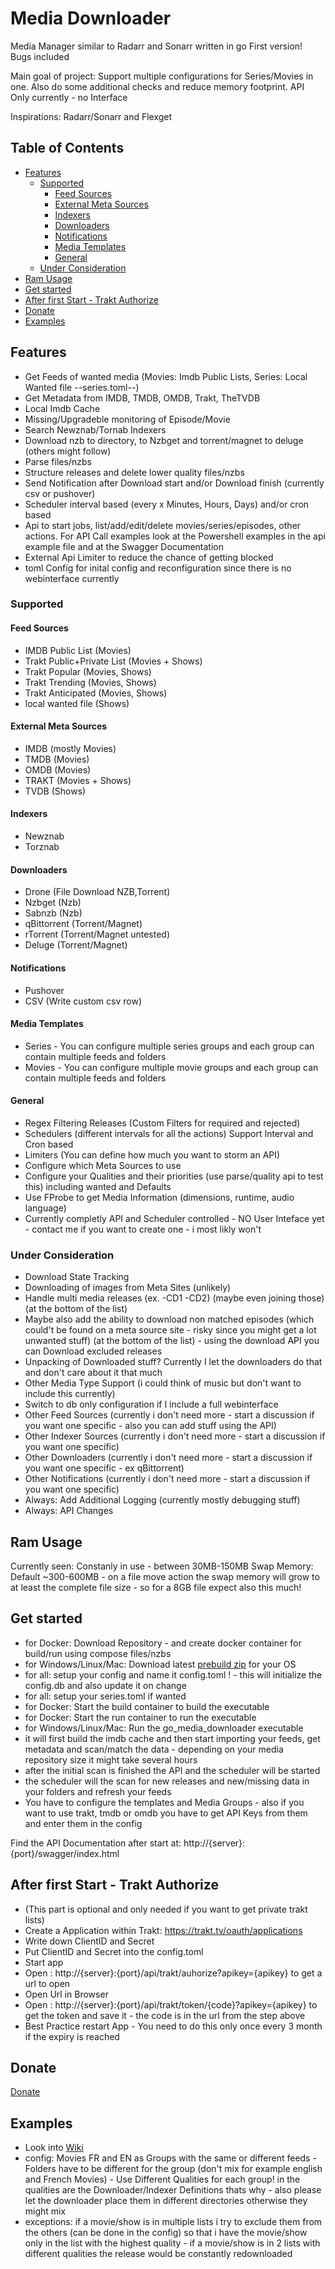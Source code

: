 # Media Downloader
Media Manager similar to Radarr and Sonarr written in go
First version! Bugs included

Main goal of project: Support multiple configurations for Series/Movies in one. Also do some additional checks and reduce memory footprint. API Only currently - no Interface

Inspirations: Radarr/Sonarr and Flexget

## Table of Contents
* [Features](#features)
  * [Supported](#supported)
    * [Feed Sources](#feed-sources)
    * [External Meta Sources](#external-meta-sources)
    * [Indexers](#indexers)
    * [Downloaders](#downloaders)
    * [Notifications](#notifications)
    * [Media Templates](#media-templates)
    * [General](#general)
  * [Under Consideration](#under-consideration)
* [Ram Usage](#ram-usage)
* [Get started](#get-started)
* [After first Start - Trakt Authorize](#after-first-start---trakt-authorize)
* [Donate](#donate)
* [Examples](#examples)

## Features

- Get Feeds of wanted media (Movies: Imdb Public Lists, Series: Local Wanted file --series.toml--)
- Get Metadata from IMDB, TMDB, OMDB, Trakt, TheTVDB
- Local Imdb Cache
- Missing/Upgradeble monitoring of Episode/Movie
- Search Newznab/Tornab Indexers
- Download nzb to directory, to Nzbget and torrent/magnet to deluge (others might follow)
- Parse files/nzbs
- Structure releases and delete lower quality files/nzbs
- Send Notification after Download start and/or Download finish (currently csv or pushover)
- Scheduler interval based (every x Minutes, Hours, Days) and/or cron based
- Api to start jobs, list/add/edit/delete movies/series/episodes, other actions. For API Call examples look at the Powershell examples in the api example file and at the Swagger Documentation
- External Api Limiter to reduce the chance of getting blocked
- toml Config for inital config and reconfiguration since there is no webinterface currently

### Supported
#### Feed Sources

- IMDB Public List (Movies)
- Trakt Public+Private List (Movies + Shows)
- Trakt Popular (Movies, Shows)
- Trakt Trending (Movies, Shows)
- Trakt Anticipated (Movies, Shows)
- local wanted file (Shows)

#### External Meta Sources

- IMDB (mostly Movies)
- TMDB (Movies)
- OMDB (Movies)
- TRAKT (Movies + Shows)
- TVDB (Shows)
#### Indexers

- Newznab
- Torznab

#### Downloaders

- Drone (File Download NZB,Torrent)
- Nzbget (Nzb)
- Sabnzb (Nzb)
- qBittorrent (Torrent/Magnet)
- rTorrent (Torrent/Magnet untested)
- Deluge (Torrent/Magnet)

#### Notifications

- Pushover
- CSV (Write custom csv row)

#### Media Templates

- Series - You can configure multiple series groups and each group can contain multiple feeds and folders
- Movies - You can configure multiple movie groups and each group can contain multiple feeds and folders

#### General

- Regex Filtering Releases (Custom Filters for required and rejected)
- Schedulers (different intervals for all the actions) Support Interval and Cron based
- Limiters (You can define how much you want to storm an API)
- Configure which Meta Sources to use
- Configure your Qualities and their priorities (use parse/quality api to test this) including wanted and Defaults
- Use FProbe to get Media Information (dimensions, runtime, audio language)
- Currently completly API and Scheduler controlled - NO User Inteface yet - contact me if you want to create one - i most likly won't

### Under Consideration

- Download State Tracking
- Downloading of images from Meta Sites (unlikely)
- Handle multi media releases (ex. -CD1 -CD2) (maybe even joining those) (at the bottom of the list)
- Maybe also add the ability to download non matched episodes (which could't be found on a meta source site - risky since you might get a lot unwanted stuff) (at the bottom of the list) - using the download API you can Download excluded releases
- Unpacking of Downloaded stuff? Currently I let the downloaders do that and don't care about it that much
- Other Media Type Support (i could think of music but don't want to include this currently)
- Switch to db only configuration if I include a full webinterface
- Other Feed Sources (currently i don't need more - start a discussion if you want one specific - also you can add stuff using the API)
- Other Indexer Sources (currently i don't need more - start a discussion if you want one specific)
- Other Downloaders (currently i don't need more - start a discussion if you want one specific - ex qBittorrent)
- Other Notifications (currently i don't need more - start a discussion if you want one specific)
- Always: Add Additional Logging (currently mostly debugging stuff)
- Always: API Changes

## Ram Usage

Currently seen: 
Constanly in use - between 30MB-150MB
Swap Memory: Default ~300-600MB - on a file move action the swap memory will grow to at least the complete file size - so for a 8GB file expect also this much!

## Get started

- for Docker: Download Repository - and create docker container for build/run using compose files/nzbs
- for Windows/Linux/Mac: Download latest [prebuild zip](https://github.com/Kellerman81/go_media_downloader/releases/tag/latest_develop) for your OS
- for all: setup your config and name it config.toml ! - this will initialize the config.db and also update it on change
- for all: setup your series.toml if wanted
- for Docker: Start the build container to build the executable
- for Docker: Start the run container to run the executable
- for Windows/Linux/Mac: Run the go_media_downloader executable
- it will first build the imdb cache and then start importing your feeds, get metadata and scan/match the data - depending on your media repository size it might take several hours
- after the initial scan is finished the API and the scheduler will be started
- the scheduler will the scan for new releases and new/missing data in your folders and refresh your feeds
- You have to configure the templates and Media Groups - also if you want to use trakt, tmdb or omdb you have to get API Keys from them and enter them in the config

Find the API Documentation after start at:
http://{server}:{port}/swagger/index.html


## After first Start - Trakt Authorize

- (This part is optional and only needed if you want to get private trakt lists)
- Create a Application within Trakt: https://trakt.tv/oauth/applications
- Write down ClientID and Secret
- Put ClientID and Secret into the config.toml
- Start app
- Open : http://{server}:{port}/api/trakt/auhorize?apikey={apikey}  to get a url to open
- Open Url in Browser
- Open : http://{server}:{port}/api/trakt/token/{code}?apikey={apikey}  to get the token and save it - the code is in the url from the step above
- Best Practice restart App - You need to do this only once every 3 month if the expiry is reached

## Donate

[Donate](https://www.paypal.com/donate?hosted_button_id=JRT8FJ6GG8CXN)

## Examples

- Look into [Wiki](https://github.com/Kellerman81/go_media_downloader/wiki)
- config: Movies FR and EN as Groups with the same or different feeds - Folders have to be different for the group (don't mix for example english and French Movies) - Use Different Qualities for each group! in the qualities are the Downloader/Indexer Definitions thats why - also please let the downloader place them in different directories otherwise they might mix
- exceptions: if a movie/show is in multiple lists i try to exclude them from the others (can be done in the config) so that i have the movie/show only in the list with the highest quality - if a movie/show is in 2 lists with different qualities the release would be constantly redownloaded